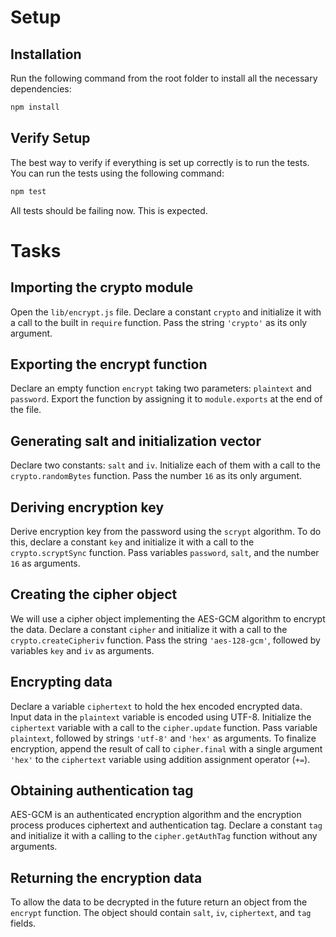 # Setup

## Installation

Run the following command from the root folder to install all the necessary dependencies:

```bash
npm install
```

## Verify Setup

The best way to verify if everything is set up correctly is to run the tests. You can run the tests using the following command:

```bash
npm test
```

All tests should be failing now. This is expected.

# Tasks

## Importing the crypto module

Open the `lib/encrypt.js` file. Declare a constant `crypto` and initialize it with a call to the built in `require` function. Pass the string `'crypto'` as its only argument.

## Exporting the encrypt function

Declare an empty function `encrypt` taking two parameters: `plaintext` and `password`. Export the function by assigning it to `module.exports` at the end of the file.

## Generating salt and initialization vector

Declare two constants: `salt` and `iv`. Initialize each of them with a call to the `crypto.randomBytes` function. Pass the number `16` as its only argument.

## Deriving encryption key

Derive encryption key from the password using the `scrypt` algorithm. To do this, declare a constant `key` and initialize it with a call to the `crypto.scryptSync` function. Pass variables `password`, `salt`, and the number `16` as arguments.

## Creating the cipher object

We will use a cipher object implementing the AES-GCM algorithm to encrypt the data. Declare a constant `cipher` and initialize it with a call to the `crypto.createCipheriv` function. Pass the string `'aes-128-gcm'`, followed by variables `key` and `iv` as arguments.

## Encrypting data

Declare a variable `ciphertext` to hold the hex encoded encrypted data. Input data in the `plaintext` variable is encoded using UTF-8. Initialize the `ciphertext` variable with a call to the `cipher.update` function. Pass variable `plaintext`, followed by strings `'utf-8'` and `'hex'` as arguments. To finalize encryption, append the result of call to `cipher.final` with a single argument `'hex'` to the `ciphertext` variable using addition assignment operator (`+=`).

## Obtaining authentication tag

AES-GCM is an authenticated encryption algorithm and the encryption process produces ciphertext and authentication tag. Declare a constant `tag` and initialize it with a calling to the `cipher.getAuthTag` function without any arguments.

## Returning the encryption data

To allow the data to be decrypted in the future return an object from the `encrypt` function. The object should contain `salt`, `iv`, `ciphertext`, and `tag` fields.
